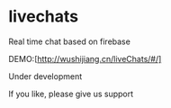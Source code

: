 # livechats

Real time chat based on firebase   

DEMO:[http://wushijiang.cn/liveChats/#/]  

Under development 

If you like, please give us support
